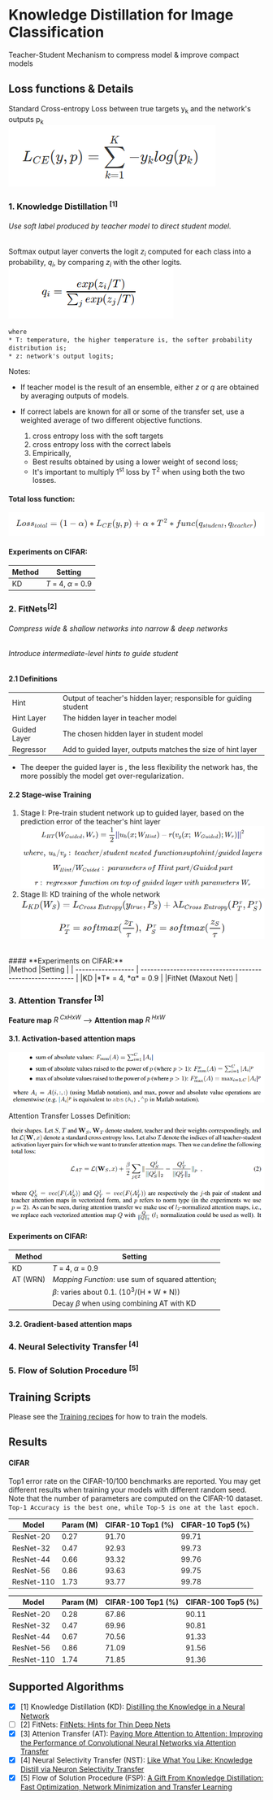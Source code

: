 # Knowledge Distillation for Image Classification
Teacher-Student Mechanism to compress model & improve compact models
 

## Loss functions & Details
Standard Cross-entropy Loss between true targets y<sub>k</sub> and the network's outputs p<sub>k</sub><br>
![standard cross entropy loss](images/cross_entropy_loss.png)

### 1. Knowledge Distillation <sup>[1]</sup>
###### Use soft label produced by teacher model to direct student model.<br>

Softmax output layer converts the logit *z<sub>i</sub>* computed for each class into a probability, *q<sub>i</sub>*,
by comparing *z<sub>i</sub>* with the other logits.<br>
![softmax_output](images/Softmax_output.png) <br>
```
where
* T: temperature, the higher temperature is, the softer probability distribution is;
* z: network's output logits; 
```
Notes: 
* If teacher model is the result of an ensemble, either *z* or *q* are obtained by averaging outputs of models.

* If correct labels are known for all or some of the transfer set, use a weighted average of two different 
objective functions.
  1. cross entropy loss with the soft targets 
  2. cross entropy loss with the correct labels
  3. Empirically,
  * Best results obtained by using a lower weight of second loss; 
  * It's important to multiply 1<sup>st</sup> loss by T<sup>2</sup> when using both the two losses.

#### Total loss function: <br>
![kd_total_loss](images/KD_total_loss.png)

#### **Experiments on CIFAR:** <br>
|Method |Setting                                                    |
| ----- | --------------------------------------------------------- |
|KD     |*T* = 4, *α* = 0.9                                     |


### 2. FitNets<sup>[2]</sup>
###### Compress *wide & shallow* networks into *narrow & deep* networks
###### Introduce *intermediate-level* hints to guide student
#### 2.1 Definitions
|             |                                                                       |
| ----------- | --------------------------------------------------------------------- |
|Hint         |Output of teacher's hidden layer; responsible for guiding student      |
|Hint Layer   |The hidden layer in teacher model                                      |
|Guided Layer |The chosen hidden layer in student model                               |
|Regressor    |Add to guided layer, outputs matches the size of hint layer            |
* The deeper the guided layer is , the less flexibility the network has, the more possibly the model get over-regularization. 
#### 2.2 Stage-wise Training
1. Stage I: Pre-train student network up to guided layer, based on the prediction error of the teacher's hint layer
![stage I loss](images/fitnet_stage1.png)
2. Stage II: KD training of the whole network
![stage II loss](images/fitnet_stage2.png)
<br>
#### **Experiments on CIFAR:** <br>
|Method              |Setting                                                    |
| ------------------ | --------------------------------------------------------- |
|KD                  |*T* = 4, *α* = 0.9                                         |
|FitNet (Maxout Net) |



### 3. Attention Transfer <sup>[3]</sup>
**Feature map** *R<sup> CxHxW</sup>* --> **Attention map** *R<sup> HxW</sup>*

#### 3.1. Activation-based attention maps

![act_based_at](images/act_attention.png)

Attention Transfer  Losses Definition:

![at_losses](images/at_losses.png)
<br>
#### **Experiments on CIFAR:** <br>
|Method     |Setting                                                    |
| --------- | --------------------------------------------------------- |
|KD         |*T* = 4, *α* = 0.9                                         |
|AT (WRN)   |*Mapping Function*: use sum of squared attention;          |
|           |*β*: varies about 0.1. (10<sup>3</sup>/(H * W * N))     |
|           |Decay *β* when using combining AT with KD               |
 

#### 3.2. Gradient-based attention maps


### 4. Neural Selectivity Transfer <sup>[4]</sup>


### 5. Flow of Solution Procedure <sup>[5]</sup>



## Training Scripts
Please see the [Training recipes](TRAINING.md) for how to train the models.


## Results
#### CIFAR
Top1 error rate on the CIFAR-10/100 benchmarks are reported. You may get different results when training your models with different random seed.
Note that the number of parameters are computed on the CIFAR-10 dataset.\
```Top-1 Accuracy is the best one, while Top-5 is one at the last epoch.```

| Model             | Param (M)      | CIFAR-10 Top1 (%) | CIFAR-10 Top5 (%) |
| ----------------- | -------------- | ----------------- | ----------------- |
| ResNet-20         | 0.27           | 91.70             | 99.71             |
| ResNet-32         | 0.47           | 92.93             | 99.73             |
| ResNet-44         | 0.66           | 93.32             | 99.76             |
| ResNet-56         | 0.86           | 93.63             | 99.75             |
| ResNet-110        | 1.73           | 93.77             | 99.78             |

| Model             | Param (M)      | CIFAR-100 Top1 (%) | CIFAR-100 Top5 (%) |
| ----------------- | -------------- | ------------------ | ------------------ |
| ResNet-20         | 0.28           | 67.86              | 90.11              |
| ResNet-32         | 0.47           | 69.96              | 90.81              |
| ResNet-44         | 0.67           | 70.56              | 91.33              |
| ResNet-56         | 0.86           | 71.09              | 91.56              |
| ResNet-110        | 1.74           | 71.85              | 91.36              |


## Supported Algorithms
* [x] [1] Knowledge Distillation (KD): [Distilling the Knowledge in a Neural Network](https://arxiv.org/abs/1503.02531v1)
* [ ] [2] FitNets: [FitNets: Hints for Thin Deep Nets](https://arxiv.org/abs/1412.6550)
* [x] [3] Attenion Transfer (AT): [Paying More Attention to Attention: Improving the Performance of 
Convolutional Neural Networks via Attention Transfer](https://arxiv.org/abs/1612.03928v3) 
* [x] [4] Neural Selectivity Transfer (NST): [Like What You Like: Knowledge Distill via Neuron Selectivity Transfer](https://arxiv.org/abs/1707.01219)
* [x] [5] Flow of Solution Procedure (FSP): [A Gift From Knowledge Distillation: Fast Optimization, 
Network Minimization and Transfer Learning](https://zpascal.net/cvpr2017/Yim_A_Gift_From_CVPR_2017_paper.pdf)
